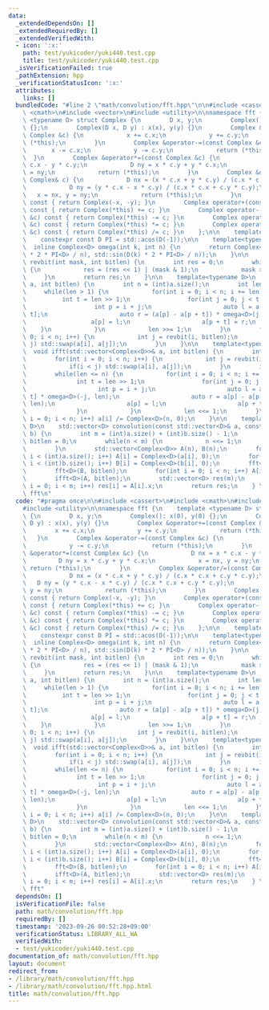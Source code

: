 ```yaml
---
data:
  _extendedDependsOn: []
  _extendedRequiredBy: []
  _extendedVerifiedWith:
  - icon: ':x:'
    path: test/yukicoder/yuki440.test.cpp
    title: test/yukicoder/yuki440.test.cpp
  _isVerificationFailed: true
  _pathExtension: hpp
  _verificationStatusIcon: ':x:'
  attributes:
    links: []
  bundledCode: "#line 2 \"math/convolution/fft.hpp\"\n\n#include <cassert>\n#include\
    \ <cmath>\n#include <vector>\n#include <utility>\n\nnamespace fft {\n    template\
    \ <typename D> struct Complex {\n        D x, y;\n        Complex(): x(0), y(0)\
    \ {};\n        Complex(D x, D y) : x(x), y(y) {}\n        Complex &operator+=(const\
    \ Complex &c) {\n            x += c.x;\n            y += c.y;\n            return\
    \ (*this);\n        }\n        Complex &operator-=(const Complex &c) {\n     \
    \       x -= c.x;\n            y -= c.y;\n            return (*this);\n      \
    \  }\n        Complex &operator*=(const Complex &c) {\n            D nx = x *\
    \ c.x - y * c.y;\n            D ny = x * c.y + y * c.x;\n            x = nx, y\
    \ = ny;\n            return (*this);\n        }\n        Complex &operator/=(const\
    \ Complex& c) {\n            D nx = (x * c.x + y * c.y) / (c.x * c.x + c.y * c.y);\n\
    \            D ny = (y * c.x - x * c.y) / (c.x * c.x + c.y * c.y);\n         \
    \   x = nx, y = ny;\n            return (*this);\n        }\n        Complex operator-()\
    \ const { return Complex(-x, -y); }\n        Complex operator+(const Complex &c)\
    \ const { return Complex(*this) += c; }\n        Complex operator-(const Complex\
    \ &c) const { return Complex(*this) -= c; }\n        Complex operator*(const Complex\
    \ &c) const { return Complex(*this) *= c; }\n        Complex operator/(const Complex\
    \ &c) const { return Complex(*this) /= c; }\n    };\n\n    template<typename D>\n\
    \    constexpr const D PI = std::acos(D(-1));\n\n    template<typename D>\n  \
    \  inline Complex<D> omega(int k, int n) {\n        return Complex<D>(std::cos(D(k)\
    \ * 2 * PI<D> / n), std::sin(D(k) * 2 * PI<D> / n));\n    }\n\n    inline int\
    \ revbit(int mask, int bitlen) {\n        int res = 0;\n        while(bitlen--)\
    \ {\n            res = (res << 1) | (mask & 1);\n            mask >>= 1;\n   \
    \     }\n        return res;\n    }\n\n    template<typename D>\n    void fft(std::vector<Complex<D>>&\
    \ a, int bitlen) {\n        int n = (int)a.size();\n        int len = n;\n   \
    \     while(len > 1) {\n            for(int i = 0; i < n; i += len) {\n      \
    \          int t = len >> 1;\n                for(int j = 0; j < t; j++) {\n \
    \                   int p = i + j;\n                    auto l = a[p] + a[p +\
    \ t];\n                    auto r = (a[p] - a[p + t]) * omega<D>(j, len);\n  \
    \                  a[p] = l;\n                    a[p + t] = r;\n            \
    \    }\n            }\n            len >>= 1;\n        }\n        for(int i =\
    \ 0; i < n; i++) {\n            int j = revbit(i, bitlen);\n            if(i <\
    \ j) std::swap(a[i], a[j]);\n        }\n    }\n\n    template<typename D>\n  \
    \  void ifft(std::vector<Complex<D>>& a, int bitlen) {\n        int n = (int)a.size();\n\
    \        for(int i = 0; i < n; i++) {\n            int j = revbit(i, bitlen);\n\
    \            if(i < j) std::swap(a[i], a[j]);\n        }\n        int len = 2;\n\
    \        while(len <= n) {\n            for(int i = 0; i < n; i += len) {\n  \
    \              int t = len >> 1;\n                for(int j = 0; j < t; j++) {\n\
    \                    int p = i + j;\n                    auto l = a[p] + a[p +\
    \ t] * omega<D>(-j, len);\n                    auto r = a[p] - a[p + t] * omega<D>(-j,\
    \ len);\n                    a[p] = l;\n                    a[p + t] = r;\n  \
    \              }\n            }\n            len <<= 1;\n        }\n        for(int\
    \ i = 0; i < n; i++) a[i] /= Complex<D>(n, 0);\n    }\n\n    template<typename\
    \ D>\n    std::vector<D> convolution(const std::vector<D>& a, const std::vector<D>&\
    \ b) {\n        int m = (int)a.size() + (int)b.size() - 1;\n        int n = 1,\
    \ bitlen = 0;\n        while(n < m) {\n            n <<= 1;\n            bitlen++;\n\
    \        }\n        std::vector<Complex<D>> A(n), B(n);\n        for(int i = 0;\
    \ i < (int)a.size(); i++) A[i] = Complex<D>(a[i], 0);\n        for(int i = 0;\
    \ i < (int)b.size(); i++) B[i] = Complex<D>(b[i], 0);\n        fft<D>(A, bitlen);\n\
    \        fft<D>(B, bitlen);\n        for(int i = 0; i < n; i++) A[i] *= B[i];\n\
    \        ifft<D>(A, bitlen);\n        std::vector<D> res(m);\n        for(int\
    \ i = 0; i < m; i++) res[i] = A[i].x;\n        return res;\n    } \n}; // namespace\
    \ fft\n"
  code: "#pragma once\n\n#include <cassert>\n#include <cmath>\n#include <vector>\n\
    #include <utility>\n\nnamespace fft {\n    template <typename D> struct Complex\
    \ {\n        D x, y;\n        Complex(): x(0), y(0) {};\n        Complex(D x,\
    \ D y) : x(x), y(y) {}\n        Complex &operator+=(const Complex &c) {\n    \
    \        x += c.x;\n            y += c.y;\n            return (*this);\n     \
    \   }\n        Complex &operator-=(const Complex &c) {\n            x -= c.x;\n\
    \            y -= c.y;\n            return (*this);\n        }\n        Complex\
    \ &operator*=(const Complex &c) {\n            D nx = x * c.x - y * c.y;\n   \
    \         D ny = x * c.y + y * c.x;\n            x = nx, y = ny;\n           \
    \ return (*this);\n        }\n        Complex &operator/=(const Complex& c) {\n\
    \            D nx = (x * c.x + y * c.y) / (c.x * c.x + c.y * c.y);\n         \
    \   D ny = (y * c.x - x * c.y) / (c.x * c.x + c.y * c.y);\n            x = nx,\
    \ y = ny;\n            return (*this);\n        }\n        Complex operator-()\
    \ const { return Complex(-x, -y); }\n        Complex operator+(const Complex &c)\
    \ const { return Complex(*this) += c; }\n        Complex operator-(const Complex\
    \ &c) const { return Complex(*this) -= c; }\n        Complex operator*(const Complex\
    \ &c) const { return Complex(*this) *= c; }\n        Complex operator/(const Complex\
    \ &c) const { return Complex(*this) /= c; }\n    };\n\n    template<typename D>\n\
    \    constexpr const D PI = std::acos(D(-1));\n\n    template<typename D>\n  \
    \  inline Complex<D> omega(int k, int n) {\n        return Complex<D>(std::cos(D(k)\
    \ * 2 * PI<D> / n), std::sin(D(k) * 2 * PI<D> / n));\n    }\n\n    inline int\
    \ revbit(int mask, int bitlen) {\n        int res = 0;\n        while(bitlen--)\
    \ {\n            res = (res << 1) | (mask & 1);\n            mask >>= 1;\n   \
    \     }\n        return res;\n    }\n\n    template<typename D>\n    void fft(std::vector<Complex<D>>&\
    \ a, int bitlen) {\n        int n = (int)a.size();\n        int len = n;\n   \
    \     while(len > 1) {\n            for(int i = 0; i < n; i += len) {\n      \
    \          int t = len >> 1;\n                for(int j = 0; j < t; j++) {\n \
    \                   int p = i + j;\n                    auto l = a[p] + a[p +\
    \ t];\n                    auto r = (a[p] - a[p + t]) * omega<D>(j, len);\n  \
    \                  a[p] = l;\n                    a[p + t] = r;\n            \
    \    }\n            }\n            len >>= 1;\n        }\n        for(int i =\
    \ 0; i < n; i++) {\n            int j = revbit(i, bitlen);\n            if(i <\
    \ j) std::swap(a[i], a[j]);\n        }\n    }\n\n    template<typename D>\n  \
    \  void ifft(std::vector<Complex<D>>& a, int bitlen) {\n        int n = (int)a.size();\n\
    \        for(int i = 0; i < n; i++) {\n            int j = revbit(i, bitlen);\n\
    \            if(i < j) std::swap(a[i], a[j]);\n        }\n        int len = 2;\n\
    \        while(len <= n) {\n            for(int i = 0; i < n; i += len) {\n  \
    \              int t = len >> 1;\n                for(int j = 0; j < t; j++) {\n\
    \                    int p = i + j;\n                    auto l = a[p] + a[p +\
    \ t] * omega<D>(-j, len);\n                    auto r = a[p] - a[p + t] * omega<D>(-j,\
    \ len);\n                    a[p] = l;\n                    a[p + t] = r;\n  \
    \              }\n            }\n            len <<= 1;\n        }\n        for(int\
    \ i = 0; i < n; i++) a[i] /= Complex<D>(n, 0);\n    }\n\n    template<typename\
    \ D>\n    std::vector<D> convolution(const std::vector<D>& a, const std::vector<D>&\
    \ b) {\n        int m = (int)a.size() + (int)b.size() - 1;\n        int n = 1,\
    \ bitlen = 0;\n        while(n < m) {\n            n <<= 1;\n            bitlen++;\n\
    \        }\n        std::vector<Complex<D>> A(n), B(n);\n        for(int i = 0;\
    \ i < (int)a.size(); i++) A[i] = Complex<D>(a[i], 0);\n        for(int i = 0;\
    \ i < (int)b.size(); i++) B[i] = Complex<D>(b[i], 0);\n        fft<D>(A, bitlen);\n\
    \        fft<D>(B, bitlen);\n        for(int i = 0; i < n; i++) A[i] *= B[i];\n\
    \        ifft<D>(A, bitlen);\n        std::vector<D> res(m);\n        for(int\
    \ i = 0; i < m; i++) res[i] = A[i].x;\n        return res;\n    } \n}; // namespace\
    \ fft"
  dependsOn: []
  isVerificationFile: false
  path: math/convolution/fft.hpp
  requiredBy: []
  timestamp: '2023-09-26 00:52:28+09:00'
  verificationStatus: LIBRARY_ALL_WA
  verifiedWith:
  - test/yukicoder/yuki440.test.cpp
documentation_of: math/convolution/fft.hpp
layout: document
redirect_from:
- /library/math/convolution/fft.hpp
- /library/math/convolution/fft.hpp.html
title: math/convolution/fft.hpp
---
```

